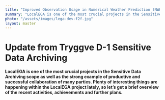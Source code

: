 ```yaml
---
title: "Improved Observation Usage in Numerical Weather Prediction (NWP): the iOBS Project"
summary: "LocalEGA is one of the most crucial projects in the Sensitive Data Archiving scope as well as the strong example of productive and successful collaboration of many parties. Plenty of interesting things are happening within the LocalEGA project lately, so let’s get a brief overview of the recent activities, achievements and further plans."
photo: "/assets/images/lega-dev-f2f.jpg"
layout: master
---
```


Update from Tryggve D-1 Sensitive Data Archiving
===========================



**LocalEGA is one of the most crucial projects in the Sensitive Data Archiving scope as well as the strong example of productive and successful collaboration of many parties. Plenty of interesting things are happening within the LocalEGA project lately, so let’s get a brief overview of the recent activities, achievements and further plans.**


